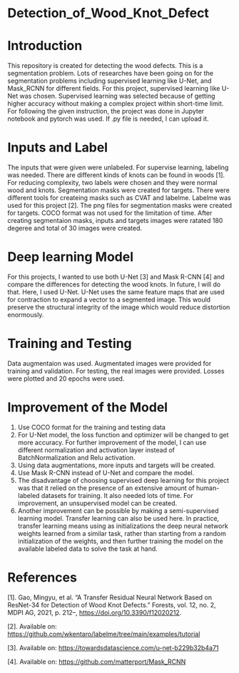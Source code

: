 # Detection_of_Wood_Knot_Defect



# Introduction

This repository is created for detecting the wood defects. This is a segmentation problem. Lots of researches have been going on for the segmentation problems including supervised learning like U-Net, and Mask_RCNN for different fields. For this project, supervised learning like U-Net was chosen. Supervised learning was selected because of getting higher accuracy without making a complex project within short-time limit. For following the given instruction, the project was done in Jupyter notebook and pytorch was used. If .py file is needed, I can upload it. 


# Inputs and Label

The inputs that were given were unlabeled. For supervise learning, labeling was needed. There are different kinds of knots can be found in woods [1]. For reducing complexity, two labels were chosen and they were normal wood and knots. Segmentation masks were created for targets. There were different tools for createing masks such as CVAT and labelme. Labelme was used for this project [2]. The png files for segmentation masks were created for targets. COCO format was not used for the limitation of time. After creating segmentaion masks, inputs and targets images were ratated 180 degeree and total of 30 images were created.



# Deep learning Model

For this projects, I wanted to use both U-Net [3] and Mask R-CNN [4] and compare the differences for detecting the wood knots. In future, I will do that. Here, I used U-Net. U-Net uses the same feature maps that are used for contraction to expand a vector to a segmented image. This would preserve the structural integrity of the image which would reduce distortion enormously. 


# Training and Testing

Data augmentaion was used. Augmentated images were provided for training and validation. For testing, the real images were provided. Losses were plotted and 20 epochs were used.

# Improvement of the Model

1. Use COCO format for the training and testing data 
2. For U-Net model, the loss function and optimizer will be changed to get more accuracy. For further improvement of the model, I can use different normalization and activation layer instead of BatchNormalization and Relu activation.
3. Using data augmentations, more inputs and targets will be created.
4. Use Mask R-CNN instead of U-Net and compare the model.
5. The disadvantage of choosing supervised deep learning for this project was that it relied on the presence of an extensive amount of human-labeled datasets for training. It also needed lots of time. For improvement, an unsupervised model can be created. 
6. Another improvement can be possible by making a semi-supervised learning model. Transfer learning can also be used here. In practice, transfer learning means using as initializations the deep neural network weights learned from a similar task, rather than starting from a random initialization of the weights, and then further training the model on the available labeled data to solve the task at hand.



# References

[1]. Gao, Mingyu, et al. “A Transfer Residual Neural Network Based on ResNet-34 for Detection of Wood Knot Defects.” Forests, vol. 12, no. 2, MDPI AG, 2021, p. 212–, https://doi.org/10.3390/f12020212.

[2]. Available on: https://github.com/wkentaro/labelme/tree/main/examples/tutorial

[3]. Available on: https://towardsdatascience.com/u-net-b229b32b4a71

[4]. Available on: https://github.com/matterport/Mask_RCNN
